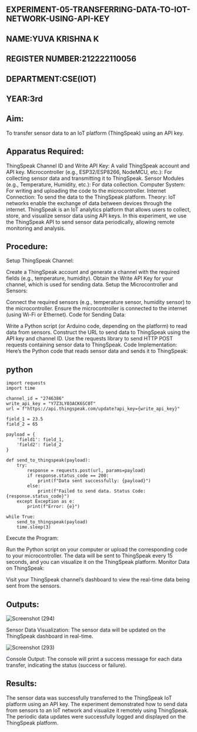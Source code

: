 ## EXPERIMENT-05-TRANSFERRING-DATA-TO-IOT-NETWORK-USING-API-KEY
## NAME:YUVA KRISHNA K
## REGISTER NUMBER:212222110056
## DEPARTMENT:CSE(IOT)
## YEAR:3rd
## Aim:
To transfer sensor data to an IoT platform (ThingSpeak) using an API key.

## Apparatus Required:
ThingSpeak Channel ID and Write API Key: A valid ThingSpeak account and API key.
Microcontroller (e.g., ESP32/ESP8266, NodeMCU, etc.): For collecting sensor data and transmitting it to ThingSpeak.
Sensor Modules (e.g., Temperature, Humidity, etc.): For data collection.
Computer System: For writing and uploading the code to the microcontroller.
Internet Connection: To send the data to the ThingSpeak platform.
Theory:
IoT networks enable the exchange of data between devices through the internet. ThingSpeak is an IoT analytics platform that allows users to collect, store, and visualize sensor data using API keys. In this experiment, we use the ThingSpeak API to send sensor data periodically, allowing remote monitoring and analysis.

## Procedure:
Setup ThingSpeak Channel:

Create a ThingSpeak account and generate a channel with the required fields (e.g., temperature, humidity).
Obtain the Write API Key for your channel, which is used for sending data.
Setup the Microcontroller and Sensors:

Connect the required sensors (e.g., temperature sensor, humidity sensor) to the microcontroller.
Ensure the microcontroller is connected to the internet (using Wi-Fi or Ethernet).
Code for Sending Data:

Write a Python script (or Arduino code, depending on the platform) to read data from sensors.
Construct the URL to send data to ThingSpeak using the API key and channel ID.
Use the requests library to send HTTP POST requests containing sensor data to ThingSpeak.
Code Implementation: Here’s the Python code that reads sensor data and sends it to ThingSpeak:

## python
```
import requests
import time

channel_id = "2746386" 
write_api_key = "Y7Z3LY03ACK6SC0T"  
url = f"https://api.thingspeak.com/update?api_key={write_api_key}"

field_1 = 23.5  
field_2 = 65    

payload = {
    'field1': field_1,
    'field2': field_2
}

def send_to_thingspeak(payload):
    try:
        response = requests.post(url, params=payload)
        if response.status_code == 200:
            print(f"Data sent successfully: {payload}")
        else:
            print(f"Failed to send data. Status Code: {response.status_code}")
    except Exception as e:
        print(f"Error: {e}")

while True:
    send_to_thingspeak(payload)
    time.sleep(3)  
```
Execute the Program:

Run the Python script on your computer or upload the corresponding code to your microcontroller.
The data will be sent to ThingSpeak every 15 seconds, and you can visualize it on the ThingSpeak platform.
Monitor Data on ThingSpeak:

Visit your ThingSpeak channel’s dashboard to view the real-time data being sent from the sensors.
## Outputs:
![Screenshot (294)](https://github.com/user-attachments/assets/f16fa0f8-6780-4ff5-8441-290c4dbfcef0)

Sensor Data Visualization: The sensor data will be updated on the ThingSpeak dashboard in real-time.

![Screenshot (293)](https://github.com/user-attachments/assets/67894b90-52e7-4c27-9f73-bb9abccdff76)

Console Output: The console will print a success message for each data transfer, indicating the status (success or failure).

## Results:
The sensor data was successfully transferred to the ThingSpeak IoT platform using an API key. The experiment demonstrated how to send data from sensors to an IoT network and visualize it remotely using ThingSpeak. The periodic data updates were successfully logged and displayed on the ThingSpeak platform.

